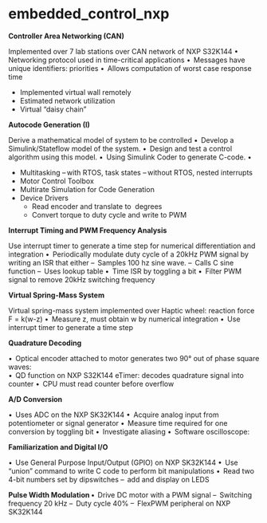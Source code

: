 # embedded_control_nxp

**Controller Area Networking (CAN)**

 Implemented over 7 lab stations over CAN network of NXP S32K144 • Networking protocol used in time-critical applications •  Messages have unique identifiers: priorities •  Allows computation of worst case response time 
- Implemented virtual wall remotely
- Estimated network utilization 
- Virtual “daisy chain” 

**Autocode Generation (I)**

Derive a mathematical model of system to be controlled •  Develop a Simulink/Stateflow model of the system. •  Design and test a control algorithm using this model. •  Using Simulink Coder to generate C-code. •
- Multitasking – with RTOS, task states – without RTOS, nested interrupts 
- Motor Control Toolbox 
- Multirate Simulation for Code Generation 
- Device Drivers 
    - Read encoder and translate to	
  degrees
    - Convert torque to duty cycle and write to PWM
    

**Interrupt Timing and PWM Frequency Analysis**

Use interrupt timer to generate a time step for numerical differentiation and integration •  Periodically modulate duty cycle of a 20kHz PWM signal by writing an ISR that either –  Samples 100 hz sine wave.  –  Calls C sine function –  Uses lookup table •  Time ISR by toggling a bit •  Filter PWM signal to remove     20kHz switching frequency

**Virtual Spring-Mass System**

Virtual spring-mass system implemented over Haptic wheel: reaction force F = k(w-z) •  Measure z, must obtain w by numerical integration •  Use interrupt timer to generate a time step

**Quadrature Decoding**

•  Optical encoder attached to motor generates two 90° out of phase square waves:  
•  QD function on NXP S32K144 eTimer:     decodes quadrature signal into counter •  CPU must read counter before overflow

**A/D Conversion**

•  Uses ADC on the NXP SK32K144 •  Acquire analog input from potentiometer or signal generator •  Measure time required for one conversion by toggling bit •  Investigate aliasing •  Software oscilloscope: 


 **Familiarization and Digital I/O**

•  Use General Purpose Input/Output (GPIO) on NXP SK32K144  •  Use “union” command to write C code to perform bit manipulations •  Read two 4-bit numbers set by dipswitches –  add and display on LEDS 



**Pulse Width Modulation •**  
Drive DC motor with a PWM signal –  Switching frequency 20 kHz –  Duty cycle 40% –  FlexPWM peripheral on NXP SK32K144 


